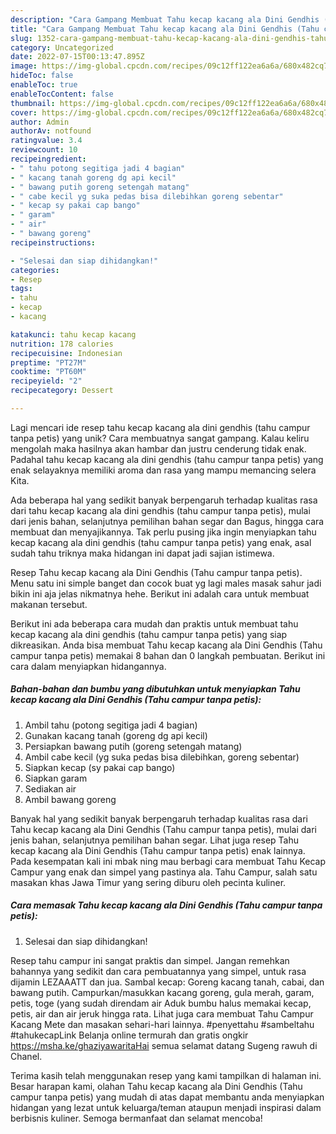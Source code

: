 ```yaml
---
description: "Cara Gampang Membuat Tahu kecap kacang ala Dini Gendhis (Tahu campur tanpa petis) yang Lezat Sekali"
title: "Cara Gampang Membuat Tahu kecap kacang ala Dini Gendhis (Tahu campur tanpa petis) yang Lezat Sekali"
slug: 1352-cara-gampang-membuat-tahu-kecap-kacang-ala-dini-gendhis-tahu-campur-tanpa-petis-yang-lezat-sekali
category: Uncategorized
date: 2022-07-15T00:13:47.895Z
image: https://img-global.cpcdn.com/recipes/09c12ff122ea6a6a/680x482cq70/tahu-kecap-kacang-ala-dini-gendhis-tahu-campur-tanpa-petis-foto-resep-utama.jpg
hideToc: false
enableToc: true
enableTocContent: false
thumbnail: https://img-global.cpcdn.com/recipes/09c12ff122ea6a6a/680x482cq70/tahu-kecap-kacang-ala-dini-gendhis-tahu-campur-tanpa-petis-foto-resep-utama.jpg
cover: https://img-global.cpcdn.com/recipes/09c12ff122ea6a6a/680x482cq70/tahu-kecap-kacang-ala-dini-gendhis-tahu-campur-tanpa-petis-foto-resep-utama.jpg
author: Admin
authorAv: notfound
ratingvalue: 3.4
reviewcount: 10
recipeingredient:
- " tahu potong segitiga jadi 4 bagian"
- " kacang tanah goreng dg api kecil"
- " bawang putih goreng setengah matang"
- " cabe kecil yg suka pedas bisa dilebihkan goreng sebentar"
- " kecap sy pakai cap bango"
- " garam"
- " air"
- " bawang goreng"
recipeinstructions:

- "Selesai dan siap dihidangkan!"
categories:
- Resep
tags:
- tahu
- kecap
- kacang

katakunci: tahu kecap kacang 
nutrition: 178 calories
recipecuisine: Indonesian
preptime: "PT27M"
cooktime: "PT60M"
recipeyield: "2"
recipecategory: Dessert

---
```





Lagi mencari ide resep tahu kecap kacang ala dini gendhis (tahu campur tanpa petis) yang unik? Cara membuatnya sangat gampang. Kalau keliru mengolah maka hasilnya akan hambar dan justru cenderung tidak enak. Padahal tahu kecap kacang ala dini gendhis (tahu campur tanpa petis) yang enak selayaknya memiliki aroma dan rasa yang mampu memancing selera Kita.





Ada beberapa hal yang sedikit banyak berpengaruh terhadap kualitas rasa dari tahu kecap kacang ala dini gendhis (tahu campur tanpa petis), mulai dari jenis bahan, selanjutnya pemilihan bahan segar dan Bagus, hingga cara membuat dan menyajikannya. Tak perlu pusing jika ingin menyiapkan tahu kecap kacang ala dini gendhis (tahu campur tanpa petis) yang enak,      asal sudah tahu triknya maka hidangan ini dapat jadi sajian istimewa.














Resep Tahu kecap kacang ala Dini Gendhis (Tahu campur tanpa petis). Menu satu ini simple banget dan cocok buat yg lagi males masak sahur jadi bikin ini aja jelas nikmatnya hehe. Berikut ini adalah cara untuk membuat makanan tersebut.






Berikut ini ada beberapa cara mudah dan praktis untuk membuat tahu kecap kacang ala dini gendhis (tahu campur tanpa petis) yang siap dikreasikan. Anda bisa membuat Tahu kecap kacang ala Dini Gendhis (Tahu campur tanpa petis) memakai 8 bahan dan 0 langkah pembuatan. Berikut ini cara dalam menyiapkan hidangannya.

<!--inarticleads1-->

##### Bahan-bahan dan bumbu yang dibutuhkan untuk menyiapkan Tahu kecap kacang ala Dini Gendhis (Tahu campur tanpa petis):

1. Ambil  tahu (potong segitiga jadi 4 bagian)
1. Gunakan  kacang tanah (goreng dg api kecil)
1. Persiapkan  bawang putih (goreng setengah matang)
1. Ambil  cabe kecil (yg suka pedas bisa dilebihkan, goreng sebentar)
1. Siapkan  kecap (sy pakai cap bango)
1. Siapkan  garam
1. Sediakan  air
1. Ambil  bawang goreng


Banyak hal yang sedikit banyak berpengaruh terhadap kualitas rasa dari Tahu kecap kacang ala Dini Gendhis (Tahu campur tanpa petis), mulai dari jenis bahan, selanjutnya pemilihan bahan segar. Lihat juga resep Tahu kecap kacang ala Dini Gendhis (Tahu campur tanpa petis) enak lainnya. Pada kesempatan kali ini mbak ning mau berbagi cara membuat Tahu Kecap Campur yang enak dan simpel yang pastinya ala. Tahu Campur, salah satu masakan khas Jawa Timur yang sering diburu oleh pecinta kuliner. 

<!--inarticleads2-->

##### Cara memasak Tahu kecap kacang ala Dini Gendhis (Tahu campur tanpa petis):


1. Selesai dan siap dihidangkan!

Resep tahu campur ini sangat praktis dan simpel. Jangan remehkan bahannya yang sedikit dan cara pembuatannya yang simpel, untuk rasa dijamin LEZAAATT dan jua. Sambal kecap: Goreng kacang tanah, cabai, dan bawang putih. Campurkan/masukkan kacang goreng, gula merah, garam, petis, toge (yang sudah direndam air Aduk bumbu halus memakai kecap, petis, air dan air jeruk hingga rata. Lihat juga cara membuat Tahu Campur Kacang Mete dan masakan sehari-hari lainnya. #penyettahu #sambeltahu #tahukecapLink Belanja online termurah dan gratis ongkir https://msha.ke/ghaziyawaritaHai semua selamat datang Sugeng rawuh di Chanel. 

Terima kasih telah menggunakan resep yang kami tampilkan di halaman ini. Besar harapan kami, olahan Tahu kecap kacang ala Dini Gendhis (Tahu campur tanpa petis) yang mudah di atas dapat membantu anda menyiapkan hidangan yang lezat untuk keluarga/teman ataupun menjadi inspirasi dalam berbisnis kuliner. Semoga bermanfaat dan selamat mencoba!
